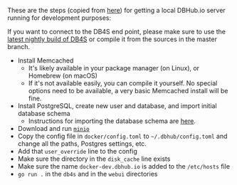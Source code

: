 These are the steps (copied from [here](https://github.com/sqlitebrowser/dbhub.io/issues/129#issuecomment-655710682)) for getting a local DBHub.io server running for development purposes:

If you want to connect to the DB4S end point, please make sure to use the [latest nightly build of DB4S](https://nightlies.sqlitebrowser.org/latest/) or compile it from the sources in the master branch.

- Install Memcached
  * It's likely available in your package manager (on Linux), or Homebrew (on macOS)
  * If it's not available easily, you can compile it yourself.  No special options need to be available, a very basic Memcached install will be fine.
- Install PostgreSQL, create new user and database, and import initial database schema
  * Instructions for importing the database schema are [here](https://github.com/sqlitebrowser/dbhub.io/tree/master/database).
- Download and run [```minio```](https://min.io)
- Copy the config file in ```docker/config.toml``` to ```~/.dbhub/config.toml``` and change all the paths, Postgres settings, etc.
- Add that ```user_override``` line to the config
- Make sure the directory in the ```disk_cache``` line exists
- Make sure the name ```docker-dev.dbhub.io``` is added to the ```/etc/hosts``` file
- ```go run .``` in the ```db4s``` and in the ```webui``` directories